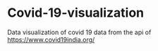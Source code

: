 # Covid-19-visualization


Data visualization of covid 19 data from the api of https://www.covid19india.org/
